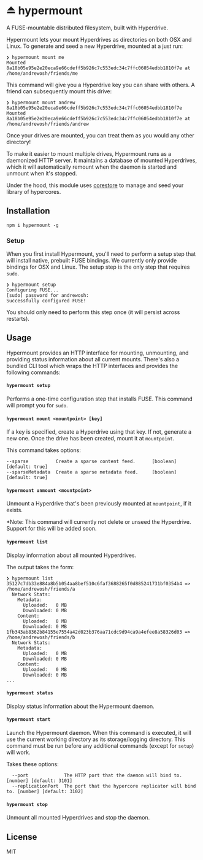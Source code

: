 # ⏏️ hypermount
A FUSE-mountable distributed filesystem, built with Hyperdrive.

Hypermount lets your mount Hyperdrives as directories on both OSX and Linux. To generate and seed a new Hyperdrive, mounted at a  just run:
```
❯ hypermount mount me
Mounted 8a18b05e95e2e20eca9e66cdeff5b926c7c553edc34c7ffc06054edbb1810f7e at /home/andrewosh/friends/me
```
This command will give you a Hyperdrive key you can share with others. A friend can subsequently mount this drive:
```
❯ hypermount mount andrew 8a18b05e95e2e20eca9e66cdeff5b926c7c553edc34c7ffc06054edbb1810f7e
Mounted 8a18b05e95e2e20eca9e66cdeff5b926c7c553edc34c7ffc06054edbb1810f7e at /home/andrewosh/friends/andrew
```

Once your drives are mounted, you can treat them as you would any other directory!

To make it easier to mount multiple drives, Hypermount runs as a daemonized HTTP server. It maintains a database of mounted Hyperdrives, which it will automatically remount when the daemon is started and unmount when it's stopped.

Under the hood, this module uses [corestore](https://github.com/andrewosh/corestore) to manage and seed your library of hypercores.

## Installation
```
npm i hypermount -g
```

### Setup

When you first install Hypermount, you'll need to perform a setup step that will install native, prebuilt FUSE bindings. We currently only provide bindings for OSX and Linux. The setup step is the only step that requires `sudo`.
```
❯ hypermount setup
Configuring FUSE...
[sudo] password for andrewosh:
Successfully configured FUSE!
```

You should only need to perform this step once (it will persist across restarts).

## Usage

Hypermount provides an HTTP interface for mounting, unmounting, and providing status information about all current mounts. There's also a bundled CLI tool which wraps the HTTP interfaces and provides the following commands:

#### `hypermount setup`
Performs a one-time configuration step that installs FUSE. This command will prompt you for `sudo`.

#### `hypermount mount <mountpoint> [key]`
If a key is specified, create a Hyperdrive using that key. If not, generate a new one. Once the drive has been created, mount it at `mountpoint`.

This command takes options:
```
--sparse          Create a sparse content feed.      [boolean] [default: true]
--sparseMetadata  Create a sparse metadata feed.     [boolean] [default: true]
```

#### `hypermount unmount <mountpoint>`
Unmount a Hyperdrive that's been previously mounted at `mountpoint`, if it exists.

*Note: This command will currently not delete or unseed the Hyperdrive. Support for this will be added soon.

#### `hypermount list`
Display information about all mounted Hyperdrives.

The output takes the form:
```
❯ hypermount list
35127c7db33e884a8b5b054aa8bef510c6faf3688265f0d885241731bf0354b4 => /home/andrewosh/friends/a
  Network Stats:
    Metadata:
      Uploaded:   0 MB
      Downloaded: 0 MB
    Content:
      Uploaded:   0 MB
      Downloaded: 0 MB
1fb343ab8362b84155e7554a42d023b376aa71cdc9d94ca9a4efee8a58326d03 => /home/andrewosh/friends/b
  Network Stats:
    Metadata:
      Uploaded:   0 MB
      Downloaded: 0 MB
    Content:
      Uploaded:   0 MB
      Downloaded: 0 MB
...
```

#### `hypermount status`
Display status information about the Hypermount daemon.

#### `hypermount start`
Launch the Hypermount daemon. When this command is executed, it will use the current working directory as its storage/logging directory. This command must be run before any additional commands (except for `setup`) will work.

Takes these options:
```
  --port             The HTTP port that the daemon will bind to. [number] [default: 3101]
  --replicationPort  The port that the hypercore replicator will bind to. [number] [default: 3102]
```

#### `hypermount stop`
Unmount all mounted Hyperdrives and stop the daemon.

## License

MIT
